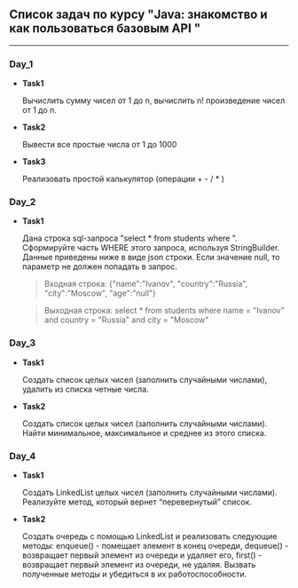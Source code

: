 ## Список задач по курсу "Java: знакомство и как пользоваться базовым API "
___
### Day_1
* __Task1__
  
    Вычислить сумму чисел от 1 до n, вычислить n! произведение чисел от 1 до n.


* __Task2__

    Вывести все простые числа от 1 до 1000


* __Task3__

    Реализовать простой калькулятор (операции + - / * )

### Day_2
* __Task1__

  Дана строка sql-запроса "select * from students where ".
  Сформируйте часть WHERE этого запроса, используя StringBuilder.
  Данные приведены ниже в виде json строки.
  Если значение null, то параметр не должен попадать в запрос.

  >Входная строка:
{"name":"Ivanov", "country":"Russia", "city":"Moscow", "age":"null"}

  >Выходная строка:
select * from students where name = "Ivanov" and country = "Russia" and city = "Moscow"

### Day_3
* __Task1__

  Создать список целых чисел (заполнить случайными числами),
  удалить из списка четные числа.


* __Task2__

  Создать список целых чисел (заполнить случайными числами).
  Найти минимальное, максимальное и среднее из этого списка.

### Day_4
* __Task1__

  Создать LinkedList целых чисел (заполнить случайными числами).
  Реализуйте метод, который вернет “перевернутый” список.


* __Task2__

  Создать очередь с помощью LinkedList и реализовать следующие методы:
  enqueue() - помещает элемент в конец очереди,
  dequeue() - возвращает первый элемент из очереди и удаляет его,
  first() - возвращает первый элемент из очереди, не удаляя.
  Вызвать полученные методы и убедиться в их работоспособности.